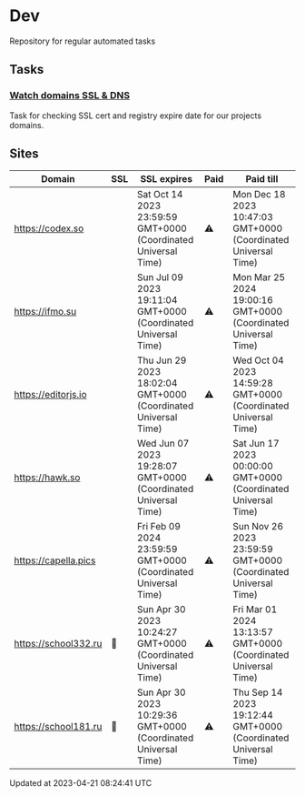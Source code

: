 # Dev

Repository for regular automated tasks

## Tasks

### [Watch domains SSL & DNS](.github/workflows/watch-domains-ssl-dns.yml)

Task for checking SSL cert and registry expire date for our projects domains.

## Sites

| Domain | SSL | SSL expires | Paid | Paid till |
| - | - | - | - | - |
| https://codex.so |  | Sat Oct 14 2023 23:59:59 GMT+0000 (Coordinated Universal Time) | ⚠️ | Mon Dec 18 2023 10:47:03 GMT+0000 (Coordinated Universal Time) |
| https://ifmo.su |  | Sun Jul 09 2023 19:11:04 GMT+0000 (Coordinated Universal Time) | ⚠️ | Mon Mar 25 2024 19:00:16 GMT+0000 (Coordinated Universal Time) |
| https://editorjs.io |  | Thu Jun 29 2023 18:02:04 GMT+0000 (Coordinated Universal Time) | ⚠️ | Wed Oct 04 2023 14:59:28 GMT+0000 (Coordinated Universal Time) |
| https://hawk.so |  | Wed Jun 07 2023 19:28:07 GMT+0000 (Coordinated Universal Time) | ⚠️ | Sat Jun 17 2023 00:00:00 GMT+0000 (Coordinated Universal Time) |
| https://capella.pics |  | Fri Feb 09 2024 23:59:59 GMT+0000 (Coordinated Universal Time) | ⚠️ | Sun Nov 26 2023 23:59:59 GMT+0000 (Coordinated Universal Time) |
| https://school332.ru | 🧨 | Sun Apr 30 2023 10:24:27 GMT+0000 (Coordinated Universal Time) | ⚠️ | Fri Mar 01 2024 13:13:57 GMT+0000 (Coordinated Universal Time) |
| https://school181.ru | 🧨 | Sun Apr 30 2023 10:29:36 GMT+0000 (Coordinated Universal Time) | ⚠️ | Thu Sep 14 2023 19:12:44 GMT+0000 (Coordinated Universal Time) |

Updated at 2023-04-21 08:24:41 UTC
